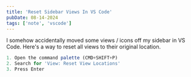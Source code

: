 ```yaml
---
title: 'Reset Sidebar Views In VS Code'
pubDate: 08-14-2024
tags: ['note', 'vscode']
---
```


I somehow accidentally moved some views / icons off my sidebar in VS Code. Here's a way to reset all views to their original location.

```typescript
1. Open the command palette (CMD+SHIFT+P)
2. Search for 'View: Reset View Locations'
3. Press Enter
```